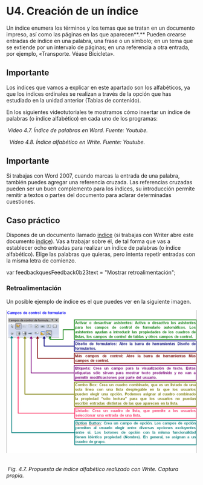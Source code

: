 # U4. Creación de un índice

Un índice enumera los términos y los temas que se tratan en un documento impreso, así como las páginas en las que aparecen**.** Pueden crearse entradas de índice en una palabra, una frase o un símbolo; en un tema que se extiende por un intervalo de páginas; en una referencia a otra entrada, por ejemplo, «Transporte. Véase Bicicleta».

## Importante

Los índices que vamos a explicar en este apartado son los alfabéticos, ya que los índices ordinales se realizan a través de la opción que has estudiado en la unidad anterior (Tablas de contenido).

En los siguientes videotutoriales te mostramos cómo insertar un índice de palabras (o índice alfabético) en cada uno de los programas:

 _Vídeo 4.7. Índice de palabras en Word. Fuente: Youtube._

  _Vídeo 4.8. Índice alfabético en Write. Fuente: Youtube._

## Importante

Si trabajas con Word 2007, cuando marcas la entrada de una palabra, también puedes agregar una referencia cruzada. Las referencias cruzadas pueden ser un buen complemento para los índices, su introducción permite remitir a textos o partes del documento para aclarar determinadas cuestiones.

## Caso práctico

Dispones de un documento llamado [indice](http://aularagon.catedu.es/materialesaularagon2013/word/Documentos/indice.docx "Ejercicio Creación Índice") (si trabajas con Writer abre este documento [indice](http://aularagon.catedu.es/materialesaularagon2013/word/Documentos/indice.odt "Ejercicio Creación Índice")). Vas a trabajar sobre él, de tal forma que vas a establecer ocho entradas para realizar un índice de palabras (o índice alfabético). Elige las palabras que quieras, pero intenta repetir entradas con la misma letra de comienzo.

var feedbackquesFeedback0b23text = "Mostrar retroalimentación";

### Retroalimentación

Un posible ejemplo de índice es el que puedes ver en la siguiente imagen.


![](img/Imagen_07.jpg) 


 _Fig. 4.7. Propuesta de índice alfabético realizado con Write. Captura propia._

